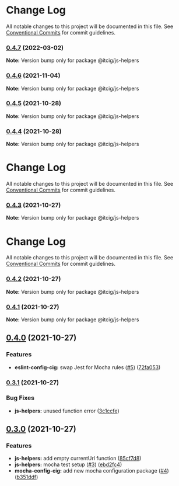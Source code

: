 # Change Log

All notable changes to this project will be documented in this file.
See [Conventional Commits](https://conventionalcommits.org) for commit guidelines.

### [0.4.7](https://github.com/itcig/itcig/compare/@itcig/js-helpers@0.4.6...@itcig/js-helpers@0.4.7) (2022-03-02)

**Note:** Version bump only for package @itcig/js-helpers





### [0.4.6](https://github.com/itcig/itcig/compare/@itcig/js-helpers@0.4.5...@itcig/js-helpers@0.4.6) (2021-11-04)

**Note:** Version bump only for package @itcig/js-helpers





### [0.4.5](https://github.com/itcig/itcig/compare/@itcig/js-helpers@0.4.4...@itcig/js-helpers@0.4.5) (2021-10-28)

**Note:** Version bump only for package @itcig/js-helpers





### [0.4.4](https://github.com/itcig/itcig/compare/@itcig/js-helpers@0.4.3...@itcig/js-helpers@0.4.4) (2021-10-28)

**Note:** Version bump only for package @itcig/js-helpers





# Change Log

All notable changes to this project will be documented in this file. See
[Conventional Commits](https://conventionalcommits.org) for commit guidelines.

### [0.4.3](https://github.com/itcig/itcig/compare/@itcig/js-helpers@0.4.2...@itcig/js-helpers@0.4.3) (2021-10-27)

**Note:** Version bump only for package @itcig/js-helpers

# Change Log

All notable changes to this project will be documented in this file. See
[Conventional Commits](https://conventionalcommits.org) for commit guidelines.

### [0.4.2](https://github.com/itcig/itcig/compare/@itcig/js-helpers@0.4.1...@itcig/js-helpers@0.4.2) (2021-10-27)

**Note:** Version bump only for package @itcig/js-helpers

### [0.4.1](https://github.com/itcig/itcig/compare/@itcig/js-helpers@0.4.0...@itcig/js-helpers@0.4.1) (2021-10-27)

**Note:** Version bump only for package @itcig/js-helpers

## [0.4.0](https://github.com/itcig/itcig/compare/@itcig/js-helpers@0.3.1...@itcig/js-helpers@0.4.0) (2021-10-27)

### Features

- **eslint-config-cig:** swap Jest for Mocha rules
  ([#5](https://github.com/itcig/itcig/issues/5))
  ([72fa053](https://github.com/itcig/itcig/commit/72fa053df82989ac8f37b930d2aac75b1998d5b2))

### [0.3.1](https://github.com/itcig/itcig/compare/@itcig/js-helpers@0.3.0...@itcig/js-helpers@0.3.1) (2021-10-27)

### Bug Fixes

- **js-helpers:** unused function error
  ([3c1ccfe](https://github.com/itcig/itcig/commit/3c1ccfecb40175d610a96a886274936cf06a5e2d))

## [0.3.0](https://github.com/itcig/itcig/compare/@itcig/js-helpers@0.3.0...@itcig/js-helpers@0.3.0) (2021-10-27)

### Features

- **js-helpers:** add empty currentUrl function
  ([85cf7d8](https://github.com/itcig/itcig/commit/85cf7d833255d3229bf96c63c00c00f30e791bd6))
- **js-helpers:** mocha test setup
  ([#3](https://github.com/itcig/itcig/issues/3))
  ([ebd2fc4](https://github.com/itcig/itcig/commit/ebd2fc4a84ddfa151f7900c68831f971d14d5528))
- **mocha-config-cig:** add new mocha configuration package
  ([#4](https://github.com/itcig/itcig/issues/4))
  ([b351ddf](https://github.com/itcig/itcig/commit/b351ddf37b93bd6752c551560c6f5bd9b4416e9b))

